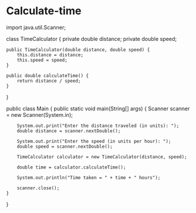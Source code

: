 # Calculate-time
import java.util.Scanner;

class TimeCalculator {
    private double distance;
    private double speed;

    public TimeCalculator(double distance, double speed) {
        this.distance = distance;
        this.speed = speed;
    }

    public double calculateTime() {
        return distance / speed;
    }
}

public class Main {
    public static void main(String[] args) {
        Scanner scanner = new Scanner(System.in);

        System.out.print("Enter the distance traveled (in units): ");
        double distance = scanner.nextDouble();

        System.out.print("Enter the speed (in units per hour): ");
        double speed = scanner.nextDouble();

        TimeCalculator calculator = new TimeCalculator(distance, speed);

        double time = calculator.calculateTime();

        System.out.println("Time taken = " + time + " hours");

        scanner.close();
    }
}
